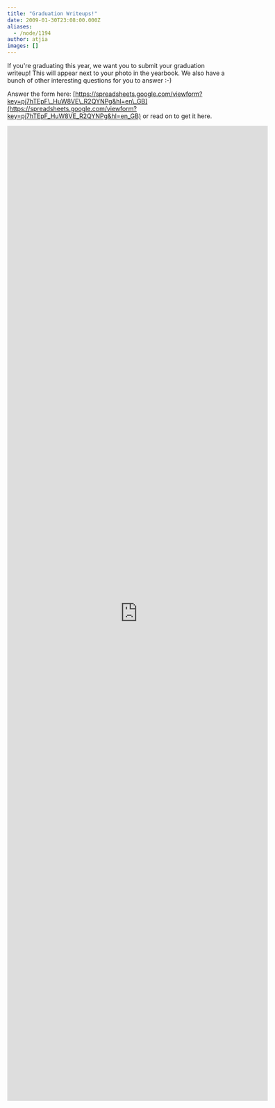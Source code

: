 ```yaml
---
title: "Graduation Writeups!"
date: 2009-01-30T23:08:00.000Z
aliases:
  - /node/1194
author: atjia
images: []
---
```


If you're graduating this year, we want you to submit your graduation writeup! This will appear next to your photo in the yearbook. We also have a bunch of other interesting questions for you to answer :-)

Answer the form here: [https://spreadsheets.google.com/viewform?key=pj7hTEpF\_HuW8VE\_R2QYNPg&hl=en\_GB](https://spreadsheets.google.com/viewform?key=pj7hTEpF_HuW8VE_R2QYNPg&hl=en_GB) or read on to get it here.

<iframe src="https://spreadsheets.google.com/embeddedform?key=pj7hTEpF_HuW8VE_R2QYNPg" width="600" height="2246" frameborder="0" marginheight="0" marginwidth="0">Loading...</iframe>

